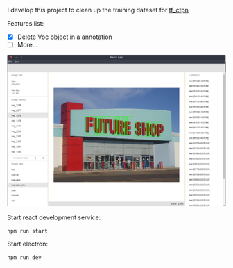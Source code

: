 I develop this project to clean up the training dataset for [tf_ctpn](https://github.com/Sanster/tf_ctpn)

Features list:

- [x] Delete Voc object in a annotation
- [ ] More...

![screenshot](./data/images/Screenshot.png)

Start react development service:

```
npm run start
```

Start electron:

```
npm run dev
```
